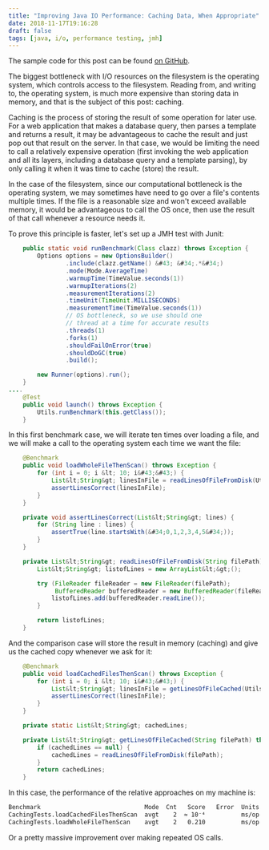 ```yaml
---
title: "Improving Java IO Performance: Caching Data, When Appropriate"
date: 2018-11-17T19:16:28
draft: false
tags: [java, i/o, performance testing, jmh]
---
```


The sample code for this post can be found [on GitHub](https://github.com/nfisher23/io-tuning).

The biggest bottleneck with I/O resources on the filesystem is the operating system, which controls access to the filesystem. Reading from, and writing to, the operating system, is much more expensive than storing data in memory, and that is the subject of this post: caching.

Caching is the process of storing the result of some operation for later use. For a web application that makes a database query, then parses a template and returns a result, it may be advantageous to cache the result and just pop out that result on the server. In that case, we would be limiting the need to call a relatively expensive operation (first invoking the web application and all its layers, including a database query and a template parsing), by only calling it when it was time to cache (store) the result.

In the case of the filesystem, since our computational bottleneck is the operating system, we may sometimes have need to go over a file&#39;s contents multiple times. If the file is a reasonable size and won&#39;t exceed available memory, it would be advantageous to call the OS once, then use the result of that call whenever a resource needs it.

To prove this principle is faster, let&#39;s set up a JMH test with Junit:

```java
    public static void runBenchmark(Class clazz) throws Exception {
        Options options = new OptionsBuilder()
                .include(clazz.getName() &#43; &#34;.*&#34;)
                .mode(Mode.AverageTime)
                .warmupTime(TimeValue.seconds(1))
                .warmupIterations(2)
                .measurementIterations(2)
                .timeUnit(TimeUnit.MILLISECONDS)
                .measurementTime(TimeValue.seconds(1))
                // OS bottleneck, so we use should one
                // thread at a time for accurate results
                .threads(1)
                .forks(1)
                .shouldFailOnError(true)
                .shouldDoGC(true)
                .build();

        new Runner(options).run();
    }
....
    @Test
    public void launch() throws Exception {
        Utils.runBenchmark(this.getClass());
    }

```

In this first benchmark case, we will iterate ten times over loading a file, and we will make a call to the operating system each time we want the file:

```java
    @Benchmark
    public void loadWholeFileThenScan() throws Exception {
        for (int i = 0; i &lt; 10; i&#43;&#43;) {
            List&lt;String&gt; linesInFile = readLinesOfFileFromDisk(Utils.smallCsvFilePath);
            assertLinesCorrect(linesInFile);
        }
    }

    private void assertLinesCorrect(List&lt;String&gt; lines) {
        for (String line : lines) {
            assertTrue(line.startsWith(&#34;0,1,2,3,4,5&#34;));
        }
    }

    private List&lt;String&gt; readLinesOfFileFromDisk(String filePath) throws Exception {
        List&lt;String&gt; listofLines = new ArrayList&lt;&gt;();

        try (FileReader fileReader = new FileReader(filePath);
             BufferedReader bufferedReader = new BufferedReader(fileReader)) {
            listofLines.add(bufferedReader.readLine());
        }

        return listofLines;
    }

```

And the comparison case will store the result in memory (caching) and give us the cached copy whenever we ask for it:

```java
    @Benchmark
    public void loadCachedFilesThenScan() throws Exception {
        for (int i = 0; i &lt; 10; i&#43;&#43;) {
            List&lt;String&gt; linesInFile = getLinesOfFileCached(Utils.smallCsvFilePath);
            assertLinesCorrect(linesInFile);
        }
    }

    private static List&lt;String&gt; cachedLines;

    private List&lt;String&gt; getLinesOfFileCached(String filePath) throws Exception {
        if (cachedLines == null) {
            cachedLines = readLinesOfFileFromDisk(filePath);
        }
        return cachedLines;
    }

```

In this case, the performance of the relative approaches on my machine is:

```bash
Benchmark                             Mode  Cnt   Score   Error  Units
CachingTests.loadCachedFilesThenScan  avgt    2  ≈ 10⁻⁴          ms/op
CachingTests.loadWholeFileThenScan    avgt    2   0.210          ms/op
```

Or a pretty massive improvement over making repeated OS calls.
